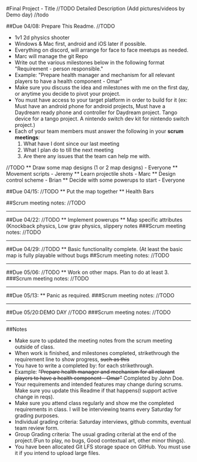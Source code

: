 #Final Project - Title //TODO
Detailed Description (Add pictures/videos by Demo day) //todo

##Due 04/08:
Prepare This Readme. 
//TODO

* 1v1 2d physics shooter
* Windows & Mac first, android and iOS later if possible.
* Everything on discord, will arrange for face to face meetups as needed.
* Marc will manage the git Repo
* Write out the various milestones below in the following format "Requirement - person responsible."
* Example: "Prepare health manager and mechanism for all relevant players to have a health component - Omar" 
* Make sure you discuss the idea and milestones with me on the first day, or anytime you decide to pivot your project.
* You must have access to your target platform in order to build for it (ex: Must have an android phone for android projects, Must have a Daydream ready phone and controller for Daydream project. Tango device for a tango project. A nintendo switch dev kit for nintendo switch project.)
* Each of your team members must answer the following in your **scrum meetings**:
	1. What have I dont since our last meeting
	2. What I plan do to till the next meeting
	3. Are there any issues that the team can help me with.



//TODO
 ** Draw some map designs (1 or 2 map designs) - Everyone
 ** Movement scripts - Jeremy
 ** Learn projectile shots - Marc
 ** Design control scheme - Brian
 ** Decide with some powerups to start - Everyone
 

##Due 04/15:
//TODO
 ** Put the map together
 ** Health Bars
 
##Scrum meeting notes:
//TODO

---
##Due 04/22:
//TODO
 ** Implement powerups
 ** Map specific attributes (Knockback physics, Low grav physics, slippery notes
###Scrum meeting notes:
//TODO

---
##Due 04/29:
//TODO
 ** Basic functionality complete. (At least the basic map is fully playable without bugs
##Scrum meeting notes:
//TODO

---
##Due 05/06:
//TODO
 ** Work on other maps. Plan to do at least 3.
###Scrum meeting notes:
//TODO

---
##Due 05/13:
 ** Panic as required.
###Scrum meeting notes:
//TODO

---
##Due 05/20:DEMO DAY
//TODO
###Scrum meeting notes:
//TODO

---
##Notes

* Make sure to updated the meeting notes from the scrum meeting outside of class.
* When work is finished, and milestones completed, strikethrough the requirement line to show progress,  ~~such as this~~
* You have to write a completed by: for each strikethrough.
* Example: ~~"Prepare health manager and mechanism for all relavant players to have a health component - Omar"~~ Completed by John Doe.
* Your requirements and intended features may change during scrums. Make sure you update this Readme if that happens(I support active change in reqs).
* Make sure you attend class regularly and show me the completed requirements in class. I will be interviewing teams every Saturday for grading purposes.
* Individual grading criteria: Saturday interviews, github commits, eventual team review form.
* Group Grading criteria: The usual grading criterial at the end of the project.(Fun to play, no bugs, Good contextual art, other minor things).
* You have been allocated Git LFS storage space on GitHub. You must use it if you intend to upload large files.

